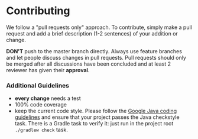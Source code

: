# Contributing

We follow a "pull requests only" approach. To contribute, simply make a pull request and add a brief description (1-2 sentences) of your addition or change.

**DON'T** push to the master branch directly. Always use feature branches and let people discuss changes in pull requests.
Pull requests should only be merged after all discussions have been concluded and at least 2 reviewer has given their 
**approval**.

### Additional Guidelines

- **every change** needs a test
- 100% code coverage
- keep the current code style. Please follow the [Google Java coding guidelines](https://google.github.io/styleguide/javaguide.html#s3.3-import-statements) and ensure that your project passes the Java checkstyle task. There is a Gradle task to verify it: just run in the project root `./gradlew check` task.
